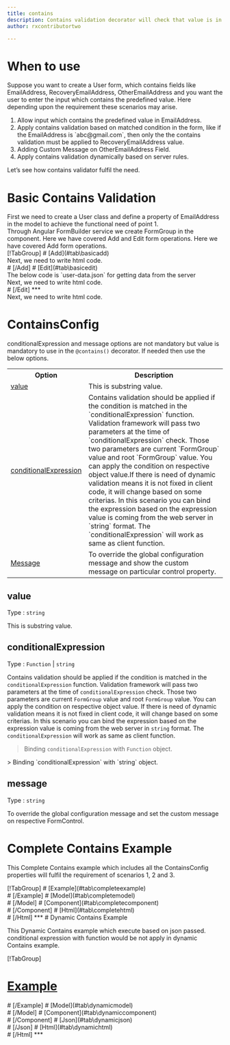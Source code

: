 ```yaml
---
title: contains  
description: Contains validation decorator will check that value is in the input, It will not allow to enter input that not contains the predefined value.
author: rxcontributortwo

---
```

# When to use
Suppose you want to create a User form, which contains fields like EmailAddress, RecoveryEmailAddress, OtherEmailAddress and you want the user to enter the input which contains the predefined value. Here depending upon the requirement these scenarios may arise.
<ol>
	<li>Allow input which contains the predefined value in EmailAddress.</li>
	<li>Apply contains validation based on matched condition in the form, like if the EmailAddress is `abc@gmail.com`, then only the the       contains validation must be applied to RecoveryEmailAddress value.</li>
	<li>Adding Custom Message on OtherEmailAddress Field.</li>
	<li>Apply contains validation dynamically based on server rules.</li>
</ol>
Let’s see how contains validator fulfil the need.

# Basic Contains Validation
<data-scope scope="['decorator']">
First we need to create a User class and define a property of EmailAddress in the model to achieve the functional need of point 1.
<div component="app-code" key="contains-add-model"></div> 
</data-scope>
Through Angular FormBuilder service we create FormGroup in the component.
<data-scope scope="['decorator']">
Here we have covered Add and Edit form operations. 
</data-scope>

<data-scope scope="['validator','template-driven']">
Here we have covered Add form operations. 
</data-scope> 

<data-scope scope="['decorator']">
<div component="app-tabs" key="basic-operations"></div>
[!TabGroup]
# [Add](#tab\basicadd)
<div component="app-code" key="contains-add-component"></div> 
Next, we need to write html code.
<div component="app-code" key="contains-add-html"></div> 
<div component="app-example-runner" ref-component="app-contains-add"></div>
# [/Add]
# [Edit](#tab\basicedit)
<div component="app-code" key="contains-edit-component"></div>
The below code is `user-data.json` for getting data from the server 
<div component="app-code" key="contains-edit-json"></div> 
Next, we need to write html code.
<div component="app-code" key="contains-edit-html"></div> 
<div component="app-example-runner" ref-component="app-contains-edit"></div>
# [/Edit]
***
</data-scope>

<data-scope scope="['validator','template-driven']">
<div component="app-code" key="contains-add-component"></div> 
Next, we need to write html code.
<div component="app-code" key="contains-add-html"></div> 
<div component="app-example-runner" ref-component="app-contains-add"></div>
</data-scope>

# ContainsConfig 
conditionalExpression and message options are not mandatory but value is mandatory to use in the `@contains()` decorator. If needed then use the below options.

<table class="table table-bordered table-striped">
<tr><th>Option</th><th>Description</th></tr>
<tr><td><a href="#value" (click)='scrollTo("#value")' title="value">value</a></td><td>This is substring value.</td></tr>
<tr><td><a href="#conditionalExpression" (click)='scrollTo("#conditionalExpression")' title="conditionalExpression">conditionalExpression</a></td><td>Contains validation should be applied if the condition is matched in the `conditionalExpression` function. Validation framework will pass two parameters at the time of `conditionalExpression` check. Those two parameters are current `FormGroup` value and root `FormGroup` value. You can apply the condition on respective object value.If there is need of dynamic validation means it is not fixed in client code, it will change based on some criterias. In this scenario you can bind the expression based on the expression value is coming from the web server in `string` format. The `conditionalExpression` will work as same as client function.</td></tr>
<tr><td><a href="#message"  (click)='scrollTo("#message")' title="message">Message</a></td><td>To override the global configuration message and show the custom message on particular control property.</td></tr>
</table>

## value 
Type :  `string` 

This is substring value.

<div component="app-code" key="contains-valueExample-model"></div> 
<div component="app-example-runner" ref-component="app-contains-value" title="contains decorators with value" key="value"></div>

## conditionalExpression 
Type :  `Function`  |  `string` 

Contains validation should be applied if the condition is matched in the `conditionalExpression` function. Validation framework will pass two parameters at the time of `conditionalExpression` check. Those two parameters are current `FormGroup` value and root `FormGroup` value. You can apply the condition on respective object value.
If there is need of dynamic validation means it is not fixed in client code, it will change based on some criterias. In this scenario you can bind the expression based on the expression value is coming from the web server in `string` format. The `conditionalExpression` will work as same as client function.

> Binding `conditionalExpression` with `Function` object.
<div component="app-code" key="contains-conditionalExpressionExampleFunction-model"></div> 
> Binding `conditionalExpression` with `string` object.
<div component="app-code" key="contains-conditionalExpressionExampleString-model"></div> 

<div component="app-example-runner" ref-component="app-contains-conditionalExpression" title="contains decorators with conditionalExpression" key="conditionalExpression"></div>

## message 
Type :  `string` 

To override the global configuration message and set the custom message on respective FormControl.

<div component="app-code" key="contains-messageExample-model"></div> 
<div component="app-example-runner" ref-component="app-contains-message" title="contains decorators with message" key="message"></div>

# Complete Contains Example

This Complete Contains example which includes all the ContainsConfig properties will fulfil the requirement of scenarios 1, 2 and 3.

<div component="app-tabs" key="complete"></div>
[!TabGroup]
# [Example](#tab\completeexample)
<div component="app-example-runner" ref-component="app-contains-complete"></div>
# [/Example]
<data-scope scope="['decorator']">
# [Model](#tab\completemodel)
<div component="app-code" key="contains-complete-model"></div> 
# [/Model]
</data-scope>
# [Component](#tab\completecomponent)
<div component="app-code" key="contains-complete-component"></div> 
# [/Component]
# [Html](#tab\completehtml)
<div component="app-code" key="contains-complete-html"></div>
# [/Html]
***

<data-scope scope="['decorator','validator']">
# Dynamic Contains Example

This Dynamic Contains example which execute based on json passed. conditional expression with function would be not apply in dynamic Contains example. 

<div component="app-tabs" key="dynamic"></div>

[!TabGroup]
# [Example](#tab\dynamicexample)
<div component="app-example-runner" ref-component="app-contains-dynamic"></div>
# [/Example]
<data-scope scope="['decorator']">
# [Model](#tab\dynamicmodel)
<div component="app-code" key="contains-dynamic-model"></div>
# [/Model]
</data-scope>
# [Component](#tab\dynamiccomponent)
<div component="app-code" key="contains-dynamic-component"></div>
# [/Component]
# [Json](#tab\dynamicjson)
<div component="app-code" key="contains-dynamic-json"></div>
# [/Json]
# [Html](#tab\dynamichtml)
<div component="app-code" key="contains-dynamic-html"></div>
# [/Html]
***
</data-scope>